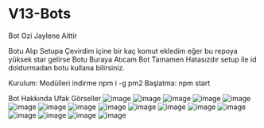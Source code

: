 # V13-Bots

Bot Ozi Jaylene Aittir

Botu Alıp Setupa Çevirdim içine bir kaç komut ekledim eğer bu repoya yüksek star gelirse Botu Buraya Atıcam
Bot Tamamen Hatasızdır setup ile id doldurmadan botu kullana bilirsiniz.

Kurulum: Modülleri indirme npm i -g pm2 Başlatma: npm start

Bot Hakkında Ufak Görseller
![image](https://cdn.discordapp.com/attachments/1018742179046363157/1034722193193586698/setup_kurulum.png)
![image](https://cdn.discordapp.com/attachments/1018742179046363157/1034722602951905340/kurulum_liste.png)
![image](https://cdn.discordapp.com/attachments/1018742179046363157/1034723015663038495/setup.png)
![image](https://cdn.discordapp.com/attachments/1018742179046363157/1037672431294349342/image_2.png)
![image](https://cdn.discordapp.com/attachments/1018742179046363157/1037672431600553984/image_1.png)
![image](https://cdn.discordapp.com/attachments/1018742179046363157/1038203093931806810/sustur.png)
![image](https://cdn.discordapp.com/attachments/1018742179046363157/1038203093575278682/susturmenu.png)
![image](https://cdn.discordapp.com/attachments/1018742179046363157/1038473990441816155/karantina.png)
![image](https://cdn.discordapp.com/attachments/1018742179046363157/1038473064939270206/jailmenu.png)
![image](https://cdn.discordapp.com/attachments/1018742179046363157/1038473990177562664/unkarantina.png)
![image](https://cdn.discordapp.com/attachments/1018742179046363157/1038473989644894208/unkarantinacikart.png)
![image](https://cdn.discordapp.com/attachments/1025465436302737509/1040359544452300850/Adsz.png)
![image](https://cdn.discordapp.com/attachments/1041540064674590840/1043523527430635591/ystats.png)
![image](https://cdn.discordapp.com/attachments/1006698954248966336/1045998461046247474/topssss.png)
![image](https://cdn.discordapp.com/attachments/1006698954248966336/1045997700853809243/topstatmesaj.png)
![image](https://cdn.discordapp.com/attachments/1006698954248966336/1045997701172563968/topses.png)
![image](https://cdn.discordapp.com/attachments/1006698954248966336/1047203406189690891/sils.png)
